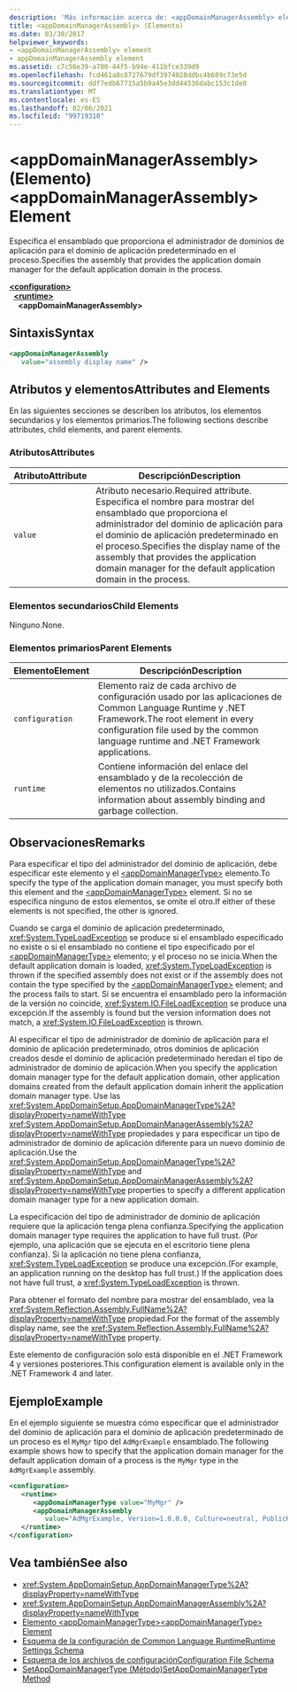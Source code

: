 ```yaml
---
description: 'Más información acerca de: <appDomainManagerAssembly> elemento'
title: <appDomainManagerAssembly> (Elemento)
ms.date: 03/30/2017
helpviewer_keywords:
- <appDomainManagerAssembly> element
- appDomainManagerAssembly element
ms.assetid: c7c56e39-a700-44f5-b94e-411bfce339d9
ms.openlocfilehash: fcd461a8c8727679df3974028ddbc4b689c73e5d
ms.sourcegitcommit: ddf7edb67715a5b9a45e3dd44536dabc153c1de0
ms.translationtype: MT
ms.contentlocale: es-ES
ms.lasthandoff: 02/06/2021
ms.locfileid: "99719310"
---
```

# <a name="appdomainmanagerassembly-element"></a><span data-ttu-id="933a9-103">\<appDomainManagerAssembly> (Elemento)</span><span class="sxs-lookup"><span data-stu-id="933a9-103">\<appDomainManagerAssembly> Element</span></span>

<span data-ttu-id="933a9-104">Especifica el ensamblado que proporciona el administrador de dominios de aplicación para el dominio de aplicación predeterminado en el proceso.</span><span class="sxs-lookup"><span data-stu-id="933a9-104">Specifies the assembly that provides the application domain manager for the default application domain in the process.</span></span>  
  
[**\<configuration>**](../configuration-element.md)\
&nbsp;&nbsp;[**\<runtime>**](runtime-element.md)\
&nbsp;&nbsp;&nbsp;&nbsp;**\<appDomainManagerAssembly>**  
  
## <a name="syntax"></a><span data-ttu-id="933a9-105">Sintaxis</span><span class="sxs-lookup"><span data-stu-id="933a9-105">Syntax</span></span>  
  
```xml  
<appDomainManagerAssembly
   value="assembly display name" />  
```  
  
## <a name="attributes-and-elements"></a><span data-ttu-id="933a9-106">Atributos y elementos</span><span class="sxs-lookup"><span data-stu-id="933a9-106">Attributes and Elements</span></span>  

 <span data-ttu-id="933a9-107">En las siguientes secciones se describen los atributos, los elementos secundarios y los elementos primarios.</span><span class="sxs-lookup"><span data-stu-id="933a9-107">The following sections describe attributes, child elements, and parent elements.</span></span>  
  
### <a name="attributes"></a><span data-ttu-id="933a9-108">Atributos</span><span class="sxs-lookup"><span data-stu-id="933a9-108">Attributes</span></span>  
  
|<span data-ttu-id="933a9-109">Atributo</span><span class="sxs-lookup"><span data-stu-id="933a9-109">Attribute</span></span>|<span data-ttu-id="933a9-110">Descripción</span><span class="sxs-lookup"><span data-stu-id="933a9-110">Description</span></span>|  
|---------------|-----------------|  
|`value`|<span data-ttu-id="933a9-111">Atributo necesario.</span><span class="sxs-lookup"><span data-stu-id="933a9-111">Required attribute.</span></span> <span data-ttu-id="933a9-112">Especifica el nombre para mostrar del ensamblado que proporciona el administrador del dominio de aplicación para el dominio de aplicación predeterminado en el proceso.</span><span class="sxs-lookup"><span data-stu-id="933a9-112">Specifies the display name of the assembly that provides the application domain manager for the default application domain in the process.</span></span>|  
  
### <a name="child-elements"></a><span data-ttu-id="933a9-113">Elementos secundarios</span><span class="sxs-lookup"><span data-stu-id="933a9-113">Child Elements</span></span>  

 <span data-ttu-id="933a9-114">Ninguno.</span><span class="sxs-lookup"><span data-stu-id="933a9-114">None.</span></span>  
  
### <a name="parent-elements"></a><span data-ttu-id="933a9-115">Elementos primarios</span><span class="sxs-lookup"><span data-stu-id="933a9-115">Parent Elements</span></span>  
  
|<span data-ttu-id="933a9-116">Elemento</span><span class="sxs-lookup"><span data-stu-id="933a9-116">Element</span></span>|<span data-ttu-id="933a9-117">Descripción</span><span class="sxs-lookup"><span data-stu-id="933a9-117">Description</span></span>|  
|-------------|-----------------|  
|`configuration`|<span data-ttu-id="933a9-118">Elemento raíz de cada archivo de configuración usado por las aplicaciones de Common Language Runtime y .NET Framework.</span><span class="sxs-lookup"><span data-stu-id="933a9-118">The root element in every configuration file used by the common language runtime and .NET Framework applications.</span></span>|  
|`runtime`|<span data-ttu-id="933a9-119">Contiene información del enlace del ensamblado y de la recolección de elementos no utilizados.</span><span class="sxs-lookup"><span data-stu-id="933a9-119">Contains information about assembly binding and garbage collection.</span></span>|  
  
## <a name="remarks"></a><span data-ttu-id="933a9-120">Observaciones</span><span class="sxs-lookup"><span data-stu-id="933a9-120">Remarks</span></span>  

 <span data-ttu-id="933a9-121">Para especificar el tipo del administrador del dominio de aplicación, debe especificar este elemento y el [\<appDomainManagerType>](appdomainmanagertype-element.md) elemento.</span><span class="sxs-lookup"><span data-stu-id="933a9-121">To specify the type of the application domain manager, you must specify both this element and the [\<appDomainManagerType>](appdomainmanagertype-element.md) element.</span></span> <span data-ttu-id="933a9-122">Si no se especifica ninguno de estos elementos, se omite el otro.</span><span class="sxs-lookup"><span data-stu-id="933a9-122">If either of these elements is not specified, the other is ignored.</span></span>  
  
 <span data-ttu-id="933a9-123">Cuando se carga el dominio de aplicación predeterminado, <xref:System.TypeLoadException> se produce si el ensamblado especificado no existe o si el ensamblado no contiene el tipo especificado por el [\<appDomainManagerType>](appdomainmanagertype-element.md) elemento; y el proceso no se inicia.</span><span class="sxs-lookup"><span data-stu-id="933a9-123">When the default application domain is loaded, <xref:System.TypeLoadException> is thrown if the specified assembly does not exist or if the assembly does not contain the type specified by the [\<appDomainManagerType>](appdomainmanagertype-element.md) element; and the process fails to start.</span></span> <span data-ttu-id="933a9-124">Si se encuentra el ensamblado pero la información de la versión no coincide, <xref:System.IO.FileLoadException> se produce una excepción.</span><span class="sxs-lookup"><span data-stu-id="933a9-124">If the assembly is found but the version information does not match, a <xref:System.IO.FileLoadException> is thrown.</span></span>  
  
 <span data-ttu-id="933a9-125">Al especificar el tipo de administrador de dominio de aplicación para el dominio de aplicación predeterminado, otros dominios de aplicación creados desde el dominio de aplicación predeterminado heredan el tipo de administrador de dominio de aplicación.</span><span class="sxs-lookup"><span data-stu-id="933a9-125">When you specify the application domain manager type for the default application domain, other application domains created from the default application domain inherit the application domain manager type.</span></span> <span data-ttu-id="933a9-126">Use las <xref:System.AppDomainSetup.AppDomainManagerType%2A?displayProperty=nameWithType> <xref:System.AppDomainSetup.AppDomainManagerAssembly%2A?displayProperty=nameWithType> propiedades y para especificar un tipo de administrador de dominio de aplicación diferente para un nuevo dominio de aplicación.</span><span class="sxs-lookup"><span data-stu-id="933a9-126">Use the <xref:System.AppDomainSetup.AppDomainManagerType%2A?displayProperty=nameWithType> and <xref:System.AppDomainSetup.AppDomainManagerAssembly%2A?displayProperty=nameWithType> properties to specify a different application domain manager type for a new application domain.</span></span>  
  
 <span data-ttu-id="933a9-127">La especificación del tipo de administrador de dominio de aplicación requiere que la aplicación tenga plena confianza.</span><span class="sxs-lookup"><span data-stu-id="933a9-127">Specifying the application domain manager type requires the application to have full trust.</span></span> <span data-ttu-id="933a9-128">(Por ejemplo, una aplicación que se ejecuta en el escritorio tiene plena confianza). Si la aplicación no tiene plena confianza, <xref:System.TypeLoadException> se produce una excepción.</span><span class="sxs-lookup"><span data-stu-id="933a9-128">(For example, an application running on the desktop has full trust.) If the application does not have full trust, a <xref:System.TypeLoadException> is thrown.</span></span>  
  
 <span data-ttu-id="933a9-129">Para obtener el formato del nombre para mostrar del ensamblado, vea la <xref:System.Reflection.Assembly.FullName%2A?displayProperty=nameWithType> propiedad.</span><span class="sxs-lookup"><span data-stu-id="933a9-129">For the format of the assembly display name, see the <xref:System.Reflection.Assembly.FullName%2A?displayProperty=nameWithType> property.</span></span>  
  
 <span data-ttu-id="933a9-130">Este elemento de configuración solo está disponible en el .NET Framework 4 y versiones posteriores.</span><span class="sxs-lookup"><span data-stu-id="933a9-130">This configuration element is available only in the .NET Framework 4 and later.</span></span>  
  
## <a name="example"></a><span data-ttu-id="933a9-131">Ejemplo</span><span class="sxs-lookup"><span data-stu-id="933a9-131">Example</span></span>  

 <span data-ttu-id="933a9-132">En el ejemplo siguiente se muestra cómo especificar que el administrador del dominio de aplicación para el dominio de aplicación predeterminado de un proceso es el `MyMgr` tipo del `AdMgrExample` ensamblado.</span><span class="sxs-lookup"><span data-stu-id="933a9-132">The following example shows how to specify that the application domain manager for the default application domain of a process is the `MyMgr` type in the `AdMgrExample` assembly.</span></span>  
  
```xml  
<configuration>  
   <runtime>  
      <appDomainManagerType value="MyMgr" />  
      <appDomainManagerAssembly
         value="AdMgrExample, Version=1.0.0.0, Culture=neutral, PublicKeyToken=6856bccf150f00b3" />  
   </runtime>  
</configuration>  
```  
  
## <a name="see-also"></a><span data-ttu-id="933a9-133">Vea también</span><span class="sxs-lookup"><span data-stu-id="933a9-133">See also</span></span>

- <xref:System.AppDomainSetup.AppDomainManagerType%2A?displayProperty=nameWithType>
- <xref:System.AppDomainSetup.AppDomainManagerAssembly%2A?displayProperty=nameWithType>
- [<span data-ttu-id="933a9-134">Elemento \<appDomainManagerType></span><span class="sxs-lookup"><span data-stu-id="933a9-134">\<appDomainManagerType> Element</span></span>](appdomainmanagertype-element.md)
- [<span data-ttu-id="933a9-135">Esquema de la configuración de Common Language Runtime</span><span class="sxs-lookup"><span data-stu-id="933a9-135">Runtime Settings Schema</span></span>](index.md)
- [<span data-ttu-id="933a9-136">Esquema de los archivos de configuración</span><span class="sxs-lookup"><span data-stu-id="933a9-136">Configuration File Schema</span></span>](../index.md)
- [<span data-ttu-id="933a9-137">SetAppDomainManagerType (Método)</span><span class="sxs-lookup"><span data-stu-id="933a9-137">SetAppDomainManagerType Method</span></span>](../../../unmanaged-api/hosting/iclrcontrol-setappdomainmanagertype-method.md)
